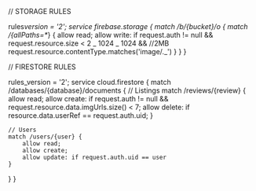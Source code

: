 // STORAGE RULES

rules*version = '2';
service firebase.storage {
match /b/{bucket}/o {
match /{allPaths=\**} {
allow read;
allow write: if
request.auth != null &&
request.resource.size < 2 _ 1024 _ 1024 && //2MB
request.resource.contentType.matches('image/.\_')
}
}
}

// FIRESTORE RULES

rules_version = '2';
service cloud.firestore {
match /databases/{database}/documents {
// Listings
match /reviews/{review} {
allow read;
allow create: if request.auth != null && request.resource.data.imgUrls.size() < 7;
allow delete: if resource.data.userRef == request.auth.uid;
}

    // Users
    match /users/{user} {
    	allow read;
    	allow create;
    	allow update: if request.auth.uid == user
    }

}
}
